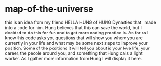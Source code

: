# map-of-the-universe
this is an idea from my friend HELLA HUNG of HUNG Dynasties that I made into a code for him. 
Hung believes that this can save the world, but I decided to do this for fun and to get more coding practice in.
As far as I know this code asks you questions that will show you where you are currently in your life and what may be some next steps to improve your position.
Some of the positions it will tell you about is your love life, your career, the people around you, and something that Hung calls a light worker. 
As I gather more information from Hung I will display it here.
